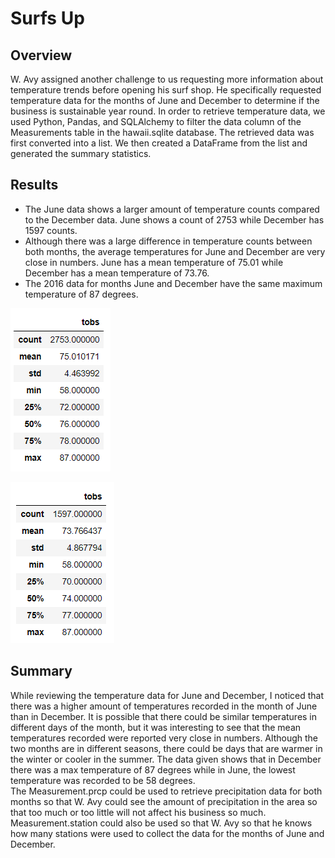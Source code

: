 # Surfs Up 

## Overview 
W. Avy assigned another challenge to us requesting more information about temperature trends before opening his surf shop. He specifically requested temperature data for the months of June and December to determine if the business is sustainable year round. In order to retrieve temperature data, we used Python, Pandas, and SQLAlchemy to filter the data column of the Measurements table in the hawaii.sqlite database. The retrieved data was first converted into a list. We then created a DataFrame from the list and generated the summary statistics. 

## Results 
* The June data shows a larger amount of temperature counts compared to the December data. June shows a count of 2753 while December has 1597 counts. 
* Although there was a large difference in temperature counts between both months, the average temperatures for June and December are very close in numbers. June has a mean temperature of 75.01 while December has a mean temperature of 73.76.
* The 2016 data for months June and December have the same maximum temperature of 87 degrees. 

![june_data](https://github.com/echuung94/surfs_up/blob/main/Resources/june%20data.png)

![december_data](https://github.com/echuung94/surfs_up/blob/main/Resources/december%20data.png)


## Summary
While reviewing the temperature data for June and December, I noticed that there was a higher amount of temperatures recorded in the month of June than in December. It is possible that there could be similar temperatures in different days of the month, but it was interesting to see that the mean temperatures recorded were reported very close in numbers. Although the two months are in different seasons, there could be days that are warmer in the winter or cooler in the summer. The data given shows that in December there was a max temperature of 87 degrees while in June, the lowest temperature was recorded to be 58 degrees. </br>
The Measurement.prcp could be used to retrieve precipitation data for both months so that W. Avy could see the amount of precipitation in the area so that too much or too little will not affect his business so much. Measurement.station could also be used so that W. Avy so that he knows how many stations were used to collect the data for the months of June and December. 
